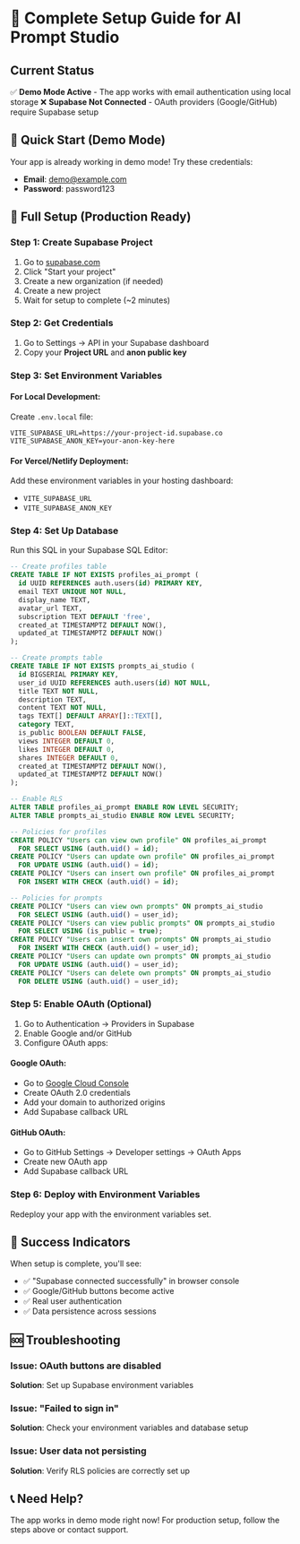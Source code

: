 # 🚀 Complete Setup Guide for AI Prompt Studio

## Current Status
✅ **Demo Mode Active** - The app works with email authentication using local storage
❌ **Supabase Not Connected** - OAuth providers (Google/GitHub) require Supabase setup

## 🎯 Quick Start (Demo Mode)
Your app is already working in demo mode! Try these credentials:
- **Email**: demo@example.com
- **Password**: password123

## 🔧 Full Setup (Production Ready)

### Step 1: Create Supabase Project
1. Go to [supabase.com](https://supabase.com)
2. Click "Start your project"
3. Create a new organization (if needed)
4. Create a new project
5. Wait for setup to complete (~2 minutes)

### Step 2: Get Credentials
1. Go to Settings → API in your Supabase dashboard
2. Copy your **Project URL** and **anon public key**

### Step 3: Set Environment Variables

#### For Local Development:
Create `.env.local` file:
```env
VITE_SUPABASE_URL=https://your-project-id.supabase.co
VITE_SUPABASE_ANON_KEY=your-anon-key-here
```

#### For Vercel/Netlify Deployment:
Add these environment variables in your hosting dashboard:
- `VITE_SUPABASE_URL`
- `VITE_SUPABASE_ANON_KEY`

### Step 4: Set Up Database
Run this SQL in your Supabase SQL Editor:

```sql
-- Create profiles table
CREATE TABLE IF NOT EXISTS profiles_ai_prompt (
  id UUID REFERENCES auth.users(id) PRIMARY KEY,
  email TEXT UNIQUE NOT NULL,
  display_name TEXT,
  avatar_url TEXT,
  subscription TEXT DEFAULT 'free',
  created_at TIMESTAMPTZ DEFAULT NOW(),
  updated_at TIMESTAMPTZ DEFAULT NOW()
);

-- Create prompts table
CREATE TABLE IF NOT EXISTS prompts_ai_studio (
  id BIGSERIAL PRIMARY KEY,
  user_id UUID REFERENCES auth.users(id) NOT NULL,
  title TEXT NOT NULL,
  description TEXT,
  content TEXT NOT NULL,
  tags TEXT[] DEFAULT ARRAY[]::TEXT[],
  category TEXT,
  is_public BOOLEAN DEFAULT FALSE,
  views INTEGER DEFAULT 0,
  likes INTEGER DEFAULT 0,
  shares INTEGER DEFAULT 0,
  created_at TIMESTAMPTZ DEFAULT NOW(),
  updated_at TIMESTAMPTZ DEFAULT NOW()
);

-- Enable RLS
ALTER TABLE profiles_ai_prompt ENABLE ROW LEVEL SECURITY;
ALTER TABLE prompts_ai_studio ENABLE ROW LEVEL SECURITY;

-- Policies for profiles
CREATE POLICY "Users can view own profile" ON profiles_ai_prompt
  FOR SELECT USING (auth.uid() = id);
CREATE POLICY "Users can update own profile" ON profiles_ai_prompt
  FOR UPDATE USING (auth.uid() = id);
CREATE POLICY "Users can insert own profile" ON profiles_ai_prompt
  FOR INSERT WITH CHECK (auth.uid() = id);

-- Policies for prompts
CREATE POLICY "Users can view own prompts" ON prompts_ai_studio
  FOR SELECT USING (auth.uid() = user_id);
CREATE POLICY "Users can view public prompts" ON prompts_ai_studio
  FOR SELECT USING (is_public = true);
CREATE POLICY "Users can insert own prompts" ON prompts_ai_studio
  FOR INSERT WITH CHECK (auth.uid() = user_id);
CREATE POLICY "Users can update own prompts" ON prompts_ai_studio
  FOR UPDATE USING (auth.uid() = user_id);
CREATE POLICY "Users can delete own prompts" ON prompts_ai_studio
  FOR DELETE USING (auth.uid() = user_id);
```

### Step 5: Enable OAuth (Optional)
1. Go to Authentication → Providers in Supabase
2. Enable Google and/or GitHub
3. Configure OAuth apps:

#### Google OAuth:
- Go to [Google Cloud Console](https://console.cloud.google.com)
- Create OAuth 2.0 credentials
- Add your domain to authorized origins
- Add Supabase callback URL

#### GitHub OAuth:
- Go to GitHub Settings → Developer settings → OAuth Apps
- Create new OAuth app
- Add Supabase callback URL

### Step 6: Deploy with Environment Variables
Redeploy your app with the environment variables set.

## 🎉 Success Indicators
When setup is complete, you'll see:
- ✅ "Supabase connected successfully" in browser console
- ✅ Google/GitHub buttons become active
- ✅ Real user authentication
- ✅ Data persistence across sessions

## 🆘 Troubleshooting

### Issue: OAuth buttons are disabled
**Solution**: Set up Supabase environment variables

### Issue: "Failed to sign in"
**Solution**: Check your environment variables and database setup

### Issue: User data not persisting
**Solution**: Verify RLS policies are correctly set up

## 📞 Need Help?
The app works in demo mode right now! For production setup, follow the steps above or contact support.